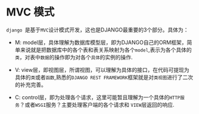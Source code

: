 # MVC 模式
``django ``是基于``MVC``设计模式开发，这也是DJANGO最重要的3个部分。具体为：
- M: model层，具体理解为数据库模型层，即为DJANGO自己的ORM框架，简单来说就是把数据库中的各个表和表关系映射为各个``model``,表示为各个具体的``类``，对表中``数据``的操作即为对各个``具体``的实例的操作.
- V: view层，即视图层，所谓视图，可以理解为具体的接口，在代码可提现为具体的``类``或者``函数``,熟悉的``DJANGO REST FRAMEWORK``框架就是对``类视图``进行了二次的补充完善。

- C: control层，即为处理各个请求，这里可能暂且理解为一个具体的``HTTP服务``？或者`` WSGI ``服务？主要处理客户端的各个请求和 ``VIEW``层返回的响应.



# 
